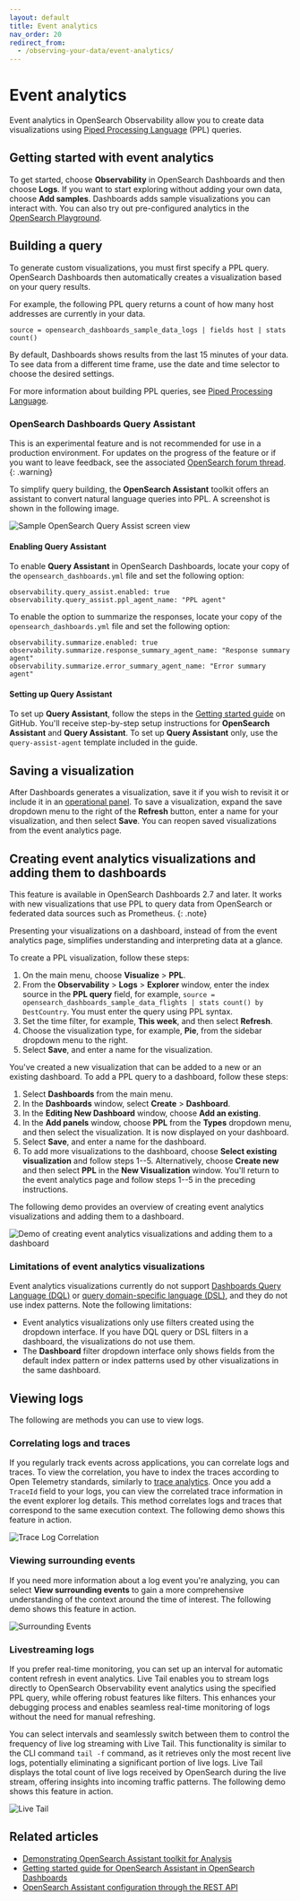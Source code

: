 ```yaml
---
layout: default
title: Event analytics
nav_order: 20
redirect_from:
  - /observing-your-data/event-analytics/
---
```


# Event analytics

Event analytics in OpenSearch Observability allow you to create data visualizations using [Piped Processing Language]({{site.url}}{{site.baseurl}}/search-plugins/sql/ppl/index/) (PPL) queries.

## Getting started with event analytics

To get started, choose **Observability** in OpenSearch Dashboards and then choose **Logs**. If you want to start exploring without adding your own data, choose **Add samples**. Dashboards adds sample visualizations you can interact with. You can also try out pre-configured analytics in the [OpenSearch Playground](https://playground.opensearch.org/app/observability-logs#/).

## Building a query

To generate custom visualizations, you must first specify a PPL query. OpenSearch Dashboards then automatically creates a visualization based on your query results.

For example, the following PPL query returns a count of how many host addresses are currently in your data.

```
source = opensearch_dashboards_sample_data_logs | fields host | stats count()
```

By default, Dashboards shows results from the last 15 minutes of your data. To see data from a different time frame, use the date and time selector to choose the desired settings.

For more information about building PPL queries, see [Piped Processing Language]({{site.url}}{{site.baseurl}}/search-plugins/sql/ppl/index/).

### OpenSearch Dashboards Query Assistant

This is an experimental feature and is not recommended for use in a production environment. For updates on the progress of the feature or if you want to leave feedback, see the associated [OpenSearch forum thread](https://forum.opensearch.org/t/feedback-opensearch-assistant/16741).    
{: .warning}

To simplify query building, the **OpenSearch Assistant** toolkit offers an assistant to convert natural language queries into PPL. A screenshot is shown in the following image. 

![Sample OpenSearch Query Assist screen view]({{site.url}}{{site.baseurl}}/images/log-explorer-query-assist.png)

#### Enabling Query Assistant

To enable **Query Assistant** in OpenSearch Dashboards, locate your copy of the `opensearch_dashboards.yml` file and set the following option:

```
observability.query_assist.enabled: true
observability.query_assist.ppl_agent_name: "PPL agent"
```

To enable the option to summarize the responses, locate your copy of the `opensearch_dashboards.yml` file and set the following option:

```
observability.summarize.enabled: true
observability.summarize.response_summary_agent_name: "Response summary agent"
observability.summarize.error_summary_agent_name: "Error summary agent"
```

#### Setting up Query Assistant

To set up **Query Assistant**, follow the steps in the [Getting started guide](https://github.com/opensearch-project/dashboards-assistant/blob/main/GETTING_STARTED_GUIDE.md) on GitHub. You'll receive step-by-step setup instructions for **OpenSearch Assistant** and **Query Assistant**. To set up **Query Assistant** only, use the `query-assist-agent` template included in the guide.

## Saving a visualization

After Dashboards generates a visualization, save it if you wish to revisit it or include it in an [operational panel]({{site.url}}{{site.baseurl}}/observing-your-data/operational-panels). To save a visualization, expand the save dropdown menu to the right of the **Refresh** button, enter a name for your visualization, and then select **Save**. You can reopen saved visualizations from the event analytics page.

## Creating event analytics visualizations and adding them to dashboards

This feature is available in OpenSearch Dashboards 2.7 and later. It works with new visualizations that use PPL to query data from OpenSearch or federated data sources such as Prometheus.
{: .note}

Presenting your visualizations on a dashboard, instead of from the event analytics page, simplifies understanding and interpreting data at a glance. 

To create a PPL visualization, follow these steps:

1. On the main menu, choose **Visualize** > **PPL**.
2. From the **Observability** > **Logs** > **Explorer** window, enter the index source in the **PPL query** field, for example, `source = opensearch_dashboards_sample_data_flights | stats count() by DestCountry`. You must enter the query using PPL syntax. 
3. Set the time filter, for example, **This week**, and then select **Refresh**.
4. Choose the visualization type, for example, **Pie**, from the sidebar dropdown menu to the right.  
5. Select **Save**, and enter a name for the visualization.

You've created a new visualization that can be added to a new or an existing dashboard. To add a PPL query to a dashboard, follow these steps:  

1. Select **Dashboards** from the main menu.
2. In the **Dashboards** window, select **Create** > **Dashboard**.
3. In the **Editing New Dashboard** window, choose **Add an existing**.
4. In the **Add panels** window, choose **PPL** from the **Types** dropdown menu, and then select the visualization. It is now displayed on your dashboard.
5. Select **Save**, and enter a name for the dashboard.
6. To add more visualizations to the dashboard, choose **Select existing visualization** and follow steps 1--5. Alternatively, choose **Create new** and then select **PPL** in the **New Visualization** window. You'll return to the event analytics page and follow steps 1--5 in the preceding instructions.

The following demo provides an overview of creating event analytics visualizations and adding them to a dashboard.

![Demo of creating event analytics visualizations and adding them to a dashboard]({{site.url}}{{site.baseurl}}/images/dashboards/event-analytics-dashboard.gif)

### Limitations of event analytics visualizations

Event analytics visualizations currently do not support [Dashboards Query Language (DQL)]({{site.url}}{{site.baseurl}}/dashboards/discover/dql/) or [query domain-specific language (DSL)]({{site.url}}{{site.baseurl}}/query-dsl/index/), and they do not use index patterns. Note the following limitations: 

- Event analytics visualizations only use filters created using the dropdown interface. If you have DQL query or DSL filters in a dashboard, the visualizations do not use them.
- The **Dashboard** filter dropdown interface only shows fields from the default index pattern or index patterns used by other visualizations in the same dashboard.

## Viewing logs

The following are methods you can use to view logs.

### Correlating logs and traces

If you regularly track events across applications, you can correlate logs and traces. To view the correlation, you have to index the traces according to Open Telemetry standards, similarly to [trace analytics]({{site.url}}{{site.baseurl}}/observing-your-data/trace/index/). Once you add a `TraceId` field to your logs, you can view the correlated trace information in the event explorer log details. This method correlates logs and traces that correspond to the same execution context. The following demo shows this feature in action.

![Trace Log Correlation]({{site.url}}{{site.baseurl}}/images/trace_log_correlation.gif)

### Viewing surrounding events

If you need more information about a log event you're analyzing, you can select **View surrounding events** to gain a more comprehensive understanding of the context around the time of interest. The following demo shows this feature in action. 

![Surrounding Events]({{site.url}}{{site.baseurl}}/images/surrounding_events.gif)

### Livestreaming logs

If you prefer real-time monitoring, you can set up an interval for automatic content refresh in event analytics. Live Tail enables you to stream logs directly to OpenSearch Observability event analytics using the specified PPL query, while offering robust features like filters. This enhances your debugging process and enables seamless real-time monitoring of logs without the need for manual refreshing.

You can select intervals and seamlessly switch between them to control the frequency of live log streaming with Live Tail. This functionality is similar to the CLI command `tail -f` command, as it retrieves only the most recent live logs, potentially eliminating a significant portion of live logs. Live Tail displays the total count of live logs received by OpenSearch during the live stream, offering insights into incoming traffic patterns. The following demo shows this feature in action. 

![Live Tail]({{site.url}}{{site.baseurl}}/images/live_tail.gif)

## Related articles

- [Demonstrating OpenSearch Assistant toolkit for Analysis](https://www.youtube.com/watch?v=VTiJtGI2Sr4&t=152s)
- [Getting started guide for OpenSearch Assistant in OpenSearch Dashboards](https://github.com/opensearch-project/dashboards-assistant/blob/main/GETTING_STARTED_GUIDE.md)
- [OpenSearch Assistant configuration through the REST API]({site.url}}{{site.baseurl}}/ml-commons-plugin/opensearch-assistant/)
